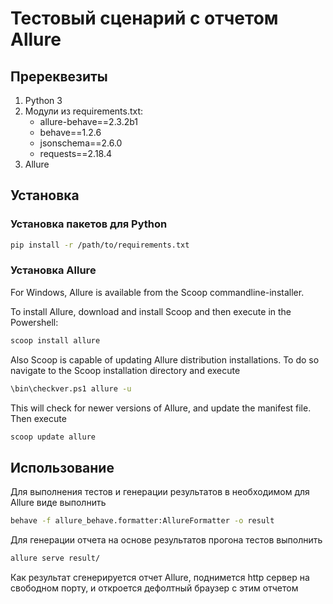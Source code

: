 # Тестовый сценарий с отчетом Allure

## Пререквезиты
1. Python 3
2. Модули из requirements.txt:
    * allure-behave==2.3.2b1
    * behave==1.2.6
    * jsonschema==2.6.0
    * requests==2.18.4
3. Allure

## Установка

### Установка пакетов для Python

```bash
pip install -r /path/to/requirements.txt
```

### Установка Allure

For Windows, Allure is available from the Scoop commandline-installer.

To install Allure, download and install Scoop and then execute in the Powershell:

```bash
scoop install allure
```
Also Scoop is capable of updating Allure distribution installations. To do so navigate to the Scoop installation directory and execute

```bash
\bin\checkver.ps1 allure -u
```
This will check for newer versions of Allure, and update the manifest file. Then execute

```bash
scoop update allure
```

## Использование 

Для выполнения тестов и генерации результатов в необходимом для Allure виде выполнить

```bash
behave -f allure_behave.formatter:AllureFormatter -o result
```

Для генерации отчета на основе результатов прогона тестов выполнить

```bash
allure serve result/
```

Как результат сгенерируется отчет Allure, поднимется http сервер на свободном порту, и откроется дефолтный браузер с этим отчетом